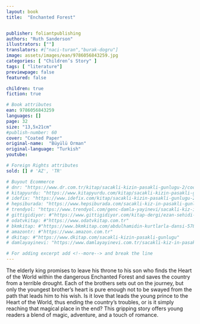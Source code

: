 ```yaml
---
layout: book
title:  "Enchanted Forest"


publisher: foliantpublishing
authors: "Ruth Sanderson"
illustrators: [""]
translators: #["naci-turan","burak-dogru"]
image: assets/images/ean/9786056843259.jpg
categories: [ "Children’s Story" ]
tags: [ "literature"]
previewpage: false
featured: false

children: true
fiction: true

# Book attributes
ean: 9786056843259
languages: []
page: 32
size: "13,5x21cm"
#publish-number: 60
cover: "Coated Paper"
original-name:  "Büyülü Orman"
original-language: "Turkish"
youtube:

# Foreign Rights attributes
sold: [] # 'AZ', 'TR'

# Buyout Ecommerce
# dnr: "https://www.dr.com.tr/kitap/sacakli-kizin-pasakli-gunlugu-2/cocuk-ve-genclik/genclik-10-yas/roman-oyku/urunno=0001893059001"
# kitapyurdu: "https://www.kitapyurdu.com/kitap/sacakli-kizin-pasakli-gunlugu-2-/560122.html&filter_name=Sa%C3%A7akl%C4%B1+K%C4%B1z%27%C4%B1n+Pasakl%C4%B1+G%C3%BCnl%C3%BC%C4%9F%C3%BC+2"
# idefix: "https://www.idefix.com/kitap/sacakli-kizin-pasakli-gunlugu-2/cocuk-ve-genclik/genclik-10-yas/roman-oyku/urunno=0001893059001"
# hepsiburada: "https://www.hepsiburada.com/sacakli-kiz-in-pasakli-gunlugu-2-damla-yayinevi-p-HBV000012ER86"
# trendyol: "https://www.trendyol.com/genc-damla-yayinevi/sacakli-kiz-in-pasakli-gunlugu-2-p-54825777"
# gittigidiyor: #"https://www.gittigidiyor.com/kitap-dergi/ezan-sehidi-adnan-menderes_pdp_732728793"
# odatvkitap: #"https://www.odatvkitap.com.tr"
# bkmkitap: #"https://www.bkmkitap.com/abdulhamidin-kurtlarla-dansi-578226"
# amazontr: #"https://www.amazon.com.tr"
# dkitap: #"https://www.dkitap.com/sacakli-kizin-pasakli-gunlugu"
# damlayayinevi: "https://www.damlayayinevi.com.tr/sacakli-kiz-in-pasakli-gunlugu-2-bu-iste-bi-terslik-var"

# For adding excerpt add <!--more--> and break the line
---
```

The elderly king promises to leave his
throne to his son who finds the Heart of the
World within the dangerous Enchanted Forest
and saves the country from a terrible drought.
Each of the brothers sets out on the journey,
but only the youngest brother’s heart is pure
enough not to be swayed from the path that
leads him to his wish.
Is it love that leads the young prince to the
Heart of the World, thus ending the country’s
troubles, or is it simply reaching that magical
place in the end? This gripping story offers
young readers a blend of magic, adventure,
and a touch of romance.
<!--more--> 

